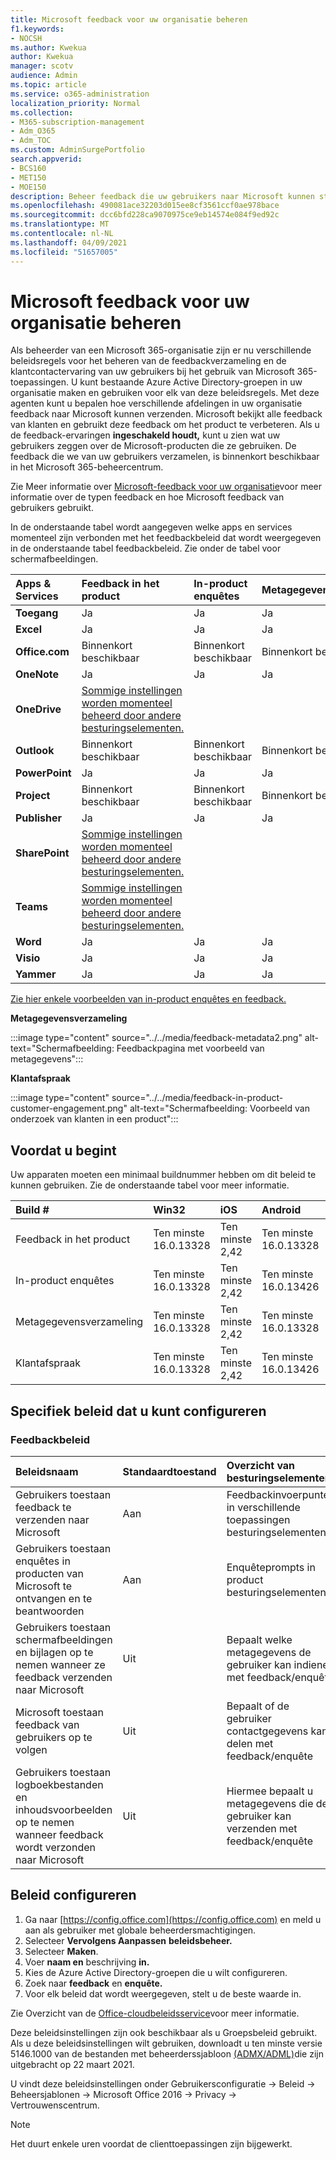```yaml
---
title: Microsoft feedback voor uw organisatie beheren
f1.keywords:
- NOCSH
ms.author: Kwekua
author: Kwekua
manager: scotv
audience: Admin
ms.topic: article
ms.service: o365-administration
localization_priority: Normal
ms.collection:
- M365-subscription-management
- Adm_O365
- Adm_TOC
ms.custom: AdminSurgePortfolio
search.appverid:
- BCS160
- MET150
- MOE150
description: Beheer feedback die uw gebruikers naar Microsoft kunnen sturen over Microsoft-producten.
ms.openlocfilehash: 490081ace32203d015ee8cf3561ccf0ae978bace
ms.sourcegitcommit: dcc6bfd228ca9070975ce9eb14574e084f9ed92c
ms.translationtype: MT
ms.contentlocale: nl-NL
ms.lasthandoff: 04/09/2021
ms.locfileid: "51657005"
---
```

# <a name="manage-microsoft-feedback-for-your-organization"></a>Microsoft feedback voor uw organisatie beheren

Als beheerder van een Microsoft 365-organisatie zijn er nu verschillende beleidsregels voor het beheren van de feedbackverzameling en de klantcontactervaring van uw gebruikers bij het gebruik van Microsoft 365-toepassingen. U kunt bestaande Azure Active Directory-groepen in uw organisatie maken en gebruiken voor elk van deze beleidsregels. Met deze agenten kunt u bepalen hoe verschillende afdelingen in uw organisatie feedback naar Microsoft kunnen verzenden. Microsoft bekijkt alle feedback van klanten en gebruikt deze feedback om het product te verbeteren. Als u de feedback-ervaringen **ingeschakeld houdt,** kunt u zien wat uw gebruikers zeggen over de Microsoft-producten die ze gebruiken. De feedback die we van uw gebruikers verzamelen, is binnenkort beschikbaar in het Microsoft 365-beheercentrum.

Zie Meer informatie over [Microsoft-feedback voor uw organisatie](../misc/feedback-user-control.md)voor meer informatie over de typen feedback en hoe Microsoft feedback van gebruikers gebruikt.

In de onderstaande tabel wordt aangegeven welke apps en services momenteel zijn verbonden met het feedbackbeleid dat wordt weergegeven in de onderstaande tabel feedbackbeleid. Zie onder de tabel voor schermafbeeldingen.

|**Apps & Services**|**Feedback in het product** <br> |**In-product enquêtes** <br> |**Metagegevensverzameling** <br> |**Klantafspraak** <br> |
|:-----|:-----|:-----|:-----|:-----|
|**Toegang**|Ja|Ja|Ja|Ja|
|**Excel**|Ja|Ja|Ja|Ja|
|**Office.com**|Binnenkort beschikbaar|Binnenkort beschikbaar|Binnenkort beschikbaar|Binnenkort beschikbaar|
|**OneNote**|Ja|Ja|Ja|Ja|
|**OneDrive**|[Sommige instellingen worden momenteel beheerd door andere besturingselementen.](/onedrive/disable-contact-support-send-feedback)||||
|**Outlook**|Binnenkort beschikbaar|Binnenkort beschikbaar|Binnenkort beschikbaar|Binnenkort beschikbaar|
|**PowerPoint**|Ja|Ja|Ja|Ja|
|**Project**|Binnenkort beschikbaar|Binnenkort beschikbaar|Binnenkort beschikbaar|Binnenkort beschikbaar|
|**Publisher**|Ja|Ja|Ja|Ja|
|**SharePoint**|[Sommige instellingen worden momenteel beheerd door andere besturingselementen.](/powershell/module/sharepoint-online/set-spotenant)||||
|**Teams**|[Sommige instellingen worden momenteel beheerd door andere besturingselementen.](/microsoftteams/manage-feedback-policies-in-teams)||||
|**Word**|Ja|Ja|Ja|Ja|
|**Visio**|Ja|Ja|Ja|Ja|
|**Yammer**|Ja|Ja|Ja|Ja|

[Zie hier enkele voorbeelden van in-product enquêtes en feedback.](https://docs.microsoft.com/microsoft-365/admin/misc/feedback-user-control?view=o365-worldwide#in-product-surveys)

**Metagegevensverzameling**

:::image type="content" source="../../media/feedback-metadata2.png" alt-text="Schermafbeelding: Feedbackpagina met voorbeeld van metagegevens":::

**Klantafspraak**

:::image type="content" source="../../media/feedback-in-product-customer-engagement.png" alt-text="Schermafbeelding: Voorbeeld van onderzoek van klanten in een product":::

## <a name="before-you-begin"></a>Voordat u begint

Uw apparaten moeten een minimaal buildnummer hebben om dit beleid te kunnen gebruiken. Zie de onderstaande tabel voor meer informatie.

|**Build #**|**Win32**|**iOS**|**Android**|**Mac**|**Web**|
|:-----|:-----|:-----|:-----|:-----|:-----|
|Feedback in het product|Ten minste 16.0.13328|Ten minste 2,42|Ten minste 16.0.13328|Ten minste 16,42|Openbaar beschikbaar|
|In-product enquêtes|Ten minste 16.0.13328|Ten minste 2,42|Ten minste 16.0.13426|Ten minste 16,42|Uitrol in behandeling|
|Metagegevensverzameling|Ten minste 16.0.13328|Ten minste 2,42|Ten minste 16.0.13328|Ten minste 16,42|Openbaar beschikbaar|
|Klantafspraak|Ten minste 16.0.13328|Ten minste 2,42|Ten minste 16.0.13426|Ten minste 16,42|Uitrol in behandeling|

## <a name="specific-policies-you-can-configure"></a>Specifiek beleid dat u kunt configureren

### <a name="feedback-policies"></a>Feedbackbeleid

|**Beleidsnaam**|**Standaardtoestand**|**Overzicht van besturingselementen**|
|:-----|:-----|:-----|
|Gebruikers toestaan feedback te verzenden naar Microsoft|Aan|Feedbackinvoerpunten in verschillende toepassingen besturingselementen|
|Gebruikers toestaan enquêtes in producten van Microsoft te ontvangen en te beantwoorden|Aan|Enquêteprompts in product besturingselementen|
|Gebruikers toestaan schermafbeeldingen en bijlagen op te nemen wanneer ze feedback verzenden naar Microsoft|Uit|Bepaalt welke metagegevens de gebruiker kan indienen met feedback/enquête|
|Microsoft toestaan feedback van gebruikers op te volgen|Uit|Bepaalt of de gebruiker contactgegevens kan delen met feedback/enquête|
|Gebruikers toestaan logboekbestanden en inhoudsvoorbeelden op te nemen wanneer feedback wordt verzonden naar Microsoft|Uit|Hiermee bepaalt u metagegevens die de gebruiker kan verzenden met feedback/enquête|

## <a name="configure-policies"></a>Beleid configureren

1. Ga naar [https://config.office.com](https://config.office.com) en meld u aan als gebruiker met globale beheerdersmachtigingen.
1. Selecteer **Vervolgens Aanpassen** **beleidsbeheer.**
1. Selecteer **Maken**. 
1. Voer **naam en** beschrijving **in.**
1. Kies de Azure Active Directory-groepen die u wilt configureren.
1. Zoek naar **feedback** en **enquête.**
1. Voor elk beleid dat wordt weergegeven, stelt u de beste waarde in.

Zie Overzicht van de [Office-cloudbeleidsservice](/deployoffice/overview-office-cloud-policy-service)voor meer informatie.

Deze beleidsinstellingen zijn ook beschikbaar als u Groepsbeleid gebruikt. Als u deze beleidsinstellingen wilt gebruiken, downloadt u ten minste versie 5146.1000 van de bestanden met beheerderssjabloon [(ADMX/ADML)](https://www.microsoft.com/download/details.aspx?id=49030)die zijn uitgebracht op 22 maart 2021.

U vindt deze beleidsinstellingen onder Gebruikersconfiguratie -> Beleid -> Beheersjablonen -> Microsoft Office 2016 -> Privacy -> Vertrouwenscentrum.

> [!NOTE]
> Het duurt enkele uren voordat de clienttoepassingen zijn bijgewerkt.
